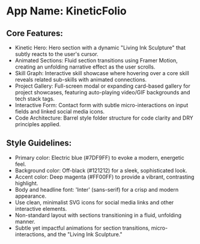 # **App Name**: KineticFolio

## Core Features:

- Kinetic Hero: Hero section with a dynamic "Living Ink Sculpture" that subtly reacts to the user's cursor.
- Animated Sections: Fluid section transitions using Framer Motion, creating an unfolding narrative effect as the user scrolls.
- Skill Graph: Interactive skill showcase where hovering over a core skill reveals related sub-skills with animated connections.
- Project Gallery: Full-screen modal or expanding card-based gallery for project showcases, featuring auto-playing video/GIF backgrounds and tech stack tags.
- Interactive Form: Contact form with subtle micro-interactions on input fields and linked social media icons.
- Code Architecture: Barrel style folder structure for code clarity and DRY principles applied.

## Style Guidelines:

- Primary color: Electric blue (#7DF9FF) to evoke a modern, energetic feel.
- Background color: Off-black (#121212) for a sleek, sophisticated look.
- Accent color: Deep magenta (#FF00FF) to provide a vibrant, contrasting highlight.
- Body and headline font: 'Inter' (sans-serif) for a crisp and modern appearance.
- Use clean, minimalist SVG icons for social media links and other interactive elements.
- Non-standard layout with sections transitioning in a fluid, unfolding manner.
- Subtle yet impactful animations for section transitions, micro-interactions, and the "Living Ink Sculpture."